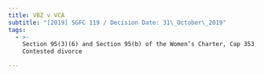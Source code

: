 ```yaml
---
title: VBZ v VCA
subtitle: "[2019] SGFC 119 / Decision Date: 31\_October\_2019"
tags:
  - >-
    Section 95(3)(6) and Section 95(b) of the Women’s Charter, Cap 353;
    Contested divorce

---
```

